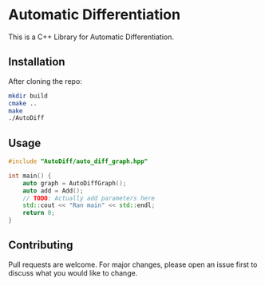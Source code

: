# Automatic Differentiation

This is a C++ Library for Automatic Differentiation. 

## Installation
After cloning the repo:

```bash
mkdir build
cmake ..
make
./AutoDiff
```

## Usage

```C++
#include "AutoDiff/auto_diff_graph.hpp"

int main() {
	auto graph = AutoDiffGraph();
	auto add = Add();
    // TODO: Actually add parameters here
	std::cout << "Ran main" << std::endl;
	return 0;
}
```

## Contributing

Pull requests are welcome. For major changes, please open an issue first
to discuss what you would like to change.